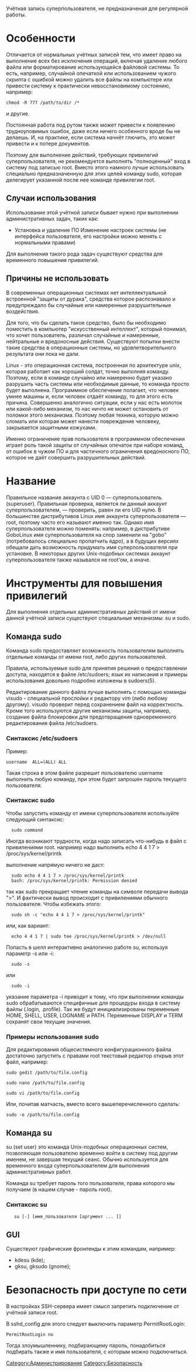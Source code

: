 Учётная запись суперпользователя, не предназначеная для регулярной
работы.

# Особенности

Отличается от нормальных учётных записей тем, что имеет право на
выполнение всех без исключения операций, включая удаление любого
файла или форматирование использующейся файловой системы. То есть,
например, случайной опечаткой или использованием чужого скрипта с
ошибкой можно удалить все файлы на компьютере или привести систему к
практически невосстановимому состоянию, например:

    chmod -R 777 /path/to/dir /*

и другие.

Постоянная работа под рутом также может привести к появлению
трудноуловимых ошибок, даже если ничего особенного вроде бы
не делаешь. И, на практике, если система начнёт глючить, это может
привести и к потере документов.

Поэтому для выполнение действий, требующих привилегий суперпользователя,
не рекомендуется выполнять "полноценный" вход в систему под записью
root. Вместо этого намного лучше использовать специально предназначенную
для этих целей команду sudo, которая делегирует указанной после нее
команде привилегии root.

## Случаи использования

Использование этой учётной записи бывает нужно при выполнении
административных задач, таких как:

  -
    Установка и удаление ПО
    Изменение настроек системы (не интерфейса пользователя, его
    настройки можно менять с нормальными правами)

Для выполнения такого рода задач существуют средства для временного
повышения привилегий.

## Причины не использовать

В современных операционных системах нет интеллектуальной встроенной
"защиты от дурака", средства которое распознавало и предупреждало бы
случайные или намеренные разрушительные воздействия.

Для того, что бы сделать такое средство, было бы необходимо поместить в
компьютер "искусственный интеллект", который понимал, что хочет
пользователь, различал случайные и намеренные, нейтральные и
вредоносные действия. Существуют попытки внести такие средства в
операционные системы, но удовлетворительного результата они пока не
дали.

Linux - это операционная система, построенная по архитектуре unix,
которая работает как хороший солдат, точно выполняя команду.
Поэтому, если в команде случайно или намеренно будет указано
разрушить часть системы или необходимые данные, то команда просто
будет выполнена. Программное обеспечение полагает, что человек умнее
машины и, если человек отдаёт команду, то для этого есть причина.
Совершенно аналогично ситуации, если у нас есть молоток или
какой-либо механизм, то нас ничто не может остановить от поломки
этого механизма. Поэтому любая техника, которую можно сломать или
которая может нанести повреждение человеку, закрывается защитными
кожухами.

Именно ограничение прав пользователя в программном обеспечении играет
роль такой защиты от случайных опечаток при наборе команд, от ошибок
в чужом ПО и для частичного ограничения вредоносного ПО, которое не
даёт совершить разрушительных действий.

# Название

Правильное название аккаунта с UID 0 — суперпользователь (superuser).
Правильная проверка, является ли данный аккаунт суперпользователем, —
проверить, равен ли его UID нулю. В большинстве дистрибутивов Linux имя
аккаунта суперпользователя — root, поэтому часто его называют именно
так. Однако имя суперпользователя можно поменять: например, в
дистрибутиве GoboLinux имя суперпользователя на спор заменили на
"gobo" (потребовалось специально пропатчить ядро), а в будущих версиях
обещали дать возможность придумать имя суперпользователя при
установке. В некоторых других Unix-подобных системах аккаунт
суперпользователя также назывался не root'ом, а иначе.

# Инструменты для повышения привилегий

Для выполнения отдельных административных действий от имени данной
учётной записи существуют специальные механизмы: su и sudo.

## Команда sudo

Команда sudo предоставляет возможность пользователям выполнять отдельные
команды от имени root, либо других пользователей.

Правила, используемые sudo для принятия решения о предоставлении
доступа, находятся в файле /etc/sudoers; язык их написания и
примеры использования довольно подробно изложены в sudoers(5).

Редактирование данного файла лучше выполнять с помощью команды visudo -
специальной прослойки к редактору vim (либо любому другому). visudo
проверит перед сохранением файл на корректность. Кроме того
используются другие механизмы защиты, например, создание файла
блокировки для предотвращения одновременного редактирования файла
/etc/sudoers.

### Синтаксис /etc/sudoers

Пример:

`username  ALL=(ALL) ALL`

Такая строка в этом файле разрешит пользователю username выполнить любую
команду, при этом будет запрошен пароль текущего пользователя.

### Синтаксис sudo

Чтобы запустить команду от имени суперпользователя используйте следующий
синтаксис:

`  sudo command`

Иногда возникают трудности, когда надо записать что-нибудь в файл с
привилениями root. например надо выполнить echo 4 4 1 7 \>
/proc/sys/kernel/printk

выполнение напрямую ничего не даст:

`  sudo echo 4 4 1 7 > /proc/sys/kernel/printk`
`  bash: /proc/sys/kernel/printk: Permission denied`

так как sudo прекращает чтение команды на символе передачи вывода "\>".
И фактически вывод происходит с привилениями обычного пользователя.
Чтобы избежать этого:

`  sudo sh -c "echo 4 4 1 7 > /proc/sys/kernel/printk"`

или, как вариант:

`  echo 4 4 1 7 | sudo tee /proc/sys/kernel/printk > /dev/null`

Попасть в шелл интерактивно аналогично работе su, используя параметр -s
или -i:

`  sudo -s`

или

`  sudo -i`

указание параметра -i приводит к тому, что при выполнении команды sudo
обрабатываются специфичные для процедуры входа в систему файлы
(.login, .profile). Так же будут инициализированы переменные HOME,
SHELL, USER, LOGNAME и PATH. Переменные DISPLAY и TERM сохранят свои
текущие значения.

### Примеры использования sudo

Для редактирования общесистемного конфигурационного файла достаточно
запустить с правами root текстовый редактор открыв этот файл,
например:

    sudo gedit /path/to/file.config

    sudo nano /path/to/file.config

    sudo vi /path/to/file.config

Или, почитав матчасть, вместо всего вышеперечисленного сделать:

    sudo -e /path/to/file.config

## Команда su

su (set user) это команда Unix-подобных операционных систем, позволяющая
пользователю временно войти в систему под другим именем, не завершая
текущий сеанс. Обычно используется для временного входа
суперпользователем для выполнения административных работ.

Команда su требует пароль того пользователя, права которого мы получаем
(в нашем случае - пароль root).

### Синтаксис su

`   su [-] [имя_пользователя [аргумент ... ]]`

## GUI

Существуют графические фронтенды к этим командам, например:

  - kdesu (kde);
  - gksu, gksudo (gnome);

# Безопасность при доступе по сети

В настройках SSH-сервера имеет смысл запретить подключение от учётной
записи root.

В sshd_config для этого следует выключить параметр PermitRootLogin:

    PermitRootLogin no

Тогда злоумышленнику, подбирающему пароль, понадобиться подбирать также
и имя пользователя, с которым можно подключиться.

[Category:Администрирование](Category:Администрирование)
[Category:Безопасность](Category:Безопасность)